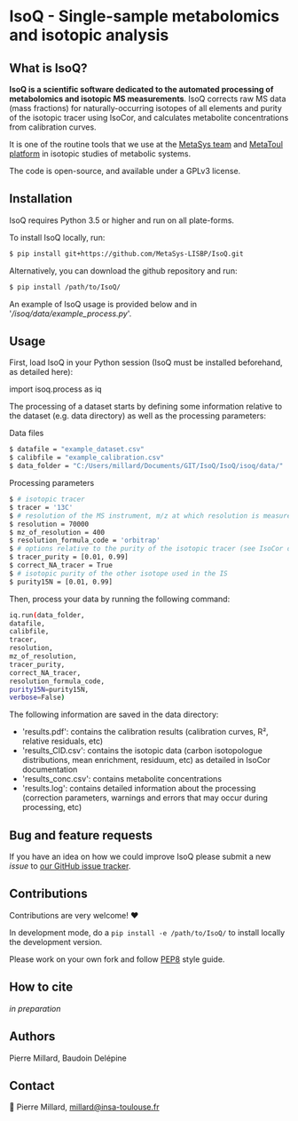 # IsoQ - Single-sample metabolomics and isotopic analysis

## What is IsoQ?
**IsoQ is a scientific software dedicated to the automated processing of metabolomics and isotopic MS measurements**.
IsoQ corrects raw MS data (mass fractions) for
naturally-occurring isotopes of all elements and purity of the
isotopic tracer using IsoCor, and calculates metabolite concentrations 
from calibration curves.

It is one of the routine tools that we use at the [MetaSys team](http://www.lisbp.fr/en/research/molecular-physiology-and-metabolism/metasys.html) and [MetaToul platform](http://www.metatoul.fr) in isotopic studies of metabolic systems.

The code is open-source, and available under a GPLv3 license.

## Installation
IsoQ requires Python 3.5 or higher and run on all plate-forms.

To install IsoQ locally, run:

```bash
$ pip install git+https://github.com/MetaSys-LISBP/IsoQ.git
```

Alternatively, you can download the github repository and run:

```bash
$ pip install /path/to/IsoQ/
```

An example of IsoQ usage is provided below and in '*/isoq/data/example_process.py*'.

## Usage

First, load IsoQ in your Python session (IsoQ must be installed beforehand, as detailed here):

import isoq.process as iq

The processing of a dataset starts by defining some information relative to the dataset (e.g. data directory) as well as the processing parameters:

Data files
```bash
$ datafile = "example_dataset.csv"
$ calibfile = "example_calibration.csv"
$ data_folder = "C:/Users/millard/Documents/GIT/IsoQ/IsoQ/isoq/data/"
```

Processing parameters
```bash
$ # isotopic tracer
$ tracer = '13C'
$ # resolution of the MS instrument, m/z at which resolution is measured, and type of instrument (see IsoCor documentation for details)
$ resolution = 70000
$ mz_of_resolution = 400
$ resolution_formula_code = 'orbitrap'
$ # options relative to the purity of the isotopic tracer (see IsoCor documentation for details)
$ tracer_purity = [0.01, 0.99]
$ correct_NA_tracer = True
$ # isotopic purity of the other isotope used in the IS
$ purity15N = [0.01, 0.99]
```

Then, process your data by running the following command:

```bash
iq.run(data_folder,
datafile,
calibfile,
tracer,
resolution,
mz_of_resolution,
tracer_purity,
correct_NA_tracer,
resolution_formula_code,
purity15N=purity15N,
verbose=False)
```

The following information are saved in the data directory:

- 'results.pdf': contains the calibration results (calibration curves, R², relative residuals, etc)
- 'results_CID.csv': contains the isotopic data (carbon isotopologue distributions, mean enrichment, residuum, etc) as detailed in IsoCor documentation
- 'results_conc.csv': contains metabolite concentrations
- 'results.log': contains detailed information about the processing (correction parameters, warnings and errors that may occur during processing, etc)

## Bug and feature requests
If you have an idea on how we could improve IsoQ please submit a new *issue*
to [our GitHub issue tracker](https://github.com/MetaSys-LISBP/IsoQ/issues).

## Contributions
Contributions are very welcome! :heart:

In development mode, do a `pip install -e /path/to/IsoQ/` to install locally the development version.

Please work on your own fork and
follow [PEP8](https://www.python.org/dev/peps/pep-0008/) style guide.

## How to cite
*in preparation*

## Authors
Pierre Millard, Baudoin Delépine 

## Contact
:email: Pierre Millard, millard@insa-toulouse.fr
